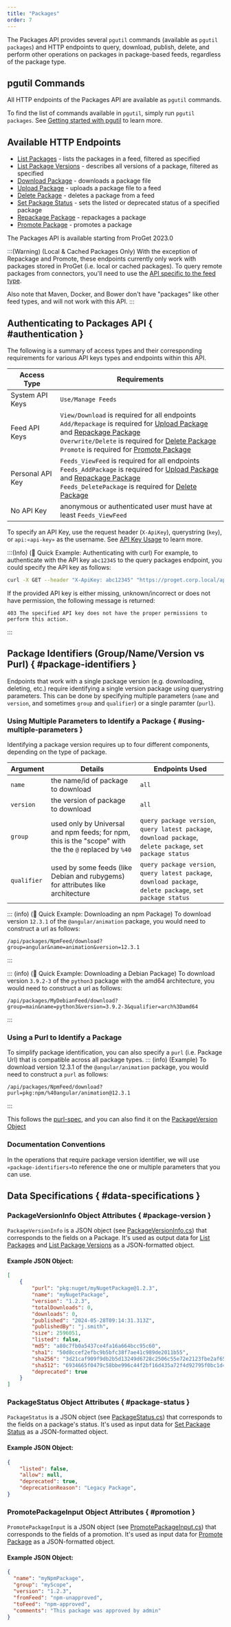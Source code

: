 ```yaml
---
title: "Packages"
order: 7
---
```


The Packages API provides several `pgutil` commands (available as `pgutil packages`) and HTTP endpoints to query, download, publish, delete, and perform other operations on packages in package-based feeds, regardless of the package type.

## pgutil Commands

All HTTP endpoints of the Packages API are available as `pgutil` commands. 

To find the list of commands available in `pgutil`, simply run `pgutil packages`. See [Getting started with pgutil](/docs/proget/reference-api/proget-pgutil) to learn more.

## Available HTTP Endpoints

* [List Packages](/docs/proget/reference-api/proget-api-packages/proget-api-packages-list) - lists the packages in a feed,  filtered as specified
* [List Package Versions](/docs/proget/reference-api/proget-api-packages/proget-api-packages-list-versions) - describes all versions of a package, filtered as specified
* [Download Package](/docs/proget/reference-api/proget-api-packages/proget-api-packages-download) - downloads a package file
* [Upload Package](/docs/proget/reference-api/proget-api-packages/proget-api-packages-upload) - uploads a package file to a feed
* [Delete Package](/docs/proget/reference-api/proget-api-packages/proget-api-packages-delete) - deletes a package from a feed
* [Set Package Status](/docs/proget/reference-api/proget-api-packages/proget-api-packages-status) - sets the listed or deprecated status of a specified package
* [Repackage Package](/docs/proget/reference-api/proget-api-packages/proget-api-packages-repackage) - repackages a package
* [Promote Package](/docs/proget/reference-api/proget-api-packages/proget-api-packages-promote) - promotes a package

The Packages API is available starting from ProGet 2023.0

:::(Warning) (Local & Cached Packages Only)
With the exception of Repackage and Promote, these endpoints currently only work with packages stored in ProGet (i.e. local or cached packages). To query remote packages from connectors, you'll need to use the [API specific to the feed type](/docs/proget/reference-api).

Also note that Maven, Docker, and Bower don't have "packages" like other feed types, and will not work with this API.
:::

## Authenticating to Packages API { #authentication }

The following is a summary of access types and their corresponding requirements for various API keys types and endpoints within this API.

| Access Type | Requirements |
| --- | --- |
| System API Keys | `Use/Manage Feeds`  
| Feed API Keys | `View/Download` is required for all endpoints<br/>`Add/Repackage` is required for [Upload Package](/docs/proget/reference-api/proget-api-packages/proget-api-packages-upload) and [Repackage Package](/docs/proget/reference-api/proget-api-packages/proget-api-packages-repackage)<br/>`Overwrite/Delete` is required for [Delete Package](/docs/proget/reference-api/proget-api-packages/proget-api-packages-delete)<br/>`Promote` is required for [Promote Package](/docs/proget/reference-api/proget-api-packages/proget-api-packages-promote)
| Personal API Key | `Feeds_ViewFeed` is required for all endpoints<br/>`Feeds_AddPackage` is required for [Upload Package](/docs/proget/reference-api/proget-api-packages/proget-api-packages-upload) and [Repackage Package](/docs/proget/reference-api/proget-api-packages/proget-api-packages-repackage)<br/>`Feeds_DeletePackage` is required for [Delete Package](/docs/proget/reference-api/proget-api-packages/proget-api-packages-delete)
| No API Key | anonymous or authenticated user must have at least `Feeds_ViewFeed`

To specify an API Key, use the request header (`X-ApiKey`), querystring (`key`), or `api:«api-key»` as the username. See [API Key Usage](/docs/proget/reference-api/proget-apikeys#using-api-keys) to learn more.

:::(Info) (🚀 Quick Example: Authenticating with curl)
For example, to authenticate with the API key `abc12345`  to the query packages endpoint, you could specify the API key as follows:

```bash
curl -X GET --header "X-ApiKey: abc12345" "https://proget.corp.local/api/packages/MyNugetFeed/versions"
```

If the provided API key is either missing, unknown/incorrect or does not have permission, the following message is returned:

```plaintext
403 The specified API key does not have the proper permissions to perform this action.
```
:::

## Package Identifiers (Group/Name/Version vs Purl) { #package-identifiers }

Endpoints that work with a single package version (e.g. downloading, deleting, etc.) require identifying a single version package using querystring parameters. This can be done by specifying multiple parameters (`name` and `version`, and sometimes `group` and `qualifier`) or a single paramter (`purl`).

### Using Multiple Parameters to Identify a Package { #using-multiple-parameters }
Identifying a package version requires up to four different components, depending on the type of package. 

| Argument | Details | Endpoints Used |
| --- | --- | --- |
|`name`| the name/id of package to download | `all`
|`version`| the version of package to download | `all`
|`group`| used only by Universal and npm feeds; for npm, this is the "scope" with the the `@` replaced by `%40` | `query package version`, `query latest package`, `download package`, `delete package`, `set package status`
|`qualifier`| used by some feeds (like Debian and rubygems) for attributes like architecture |`query package version`, `query latest package`, `download package`, `delete package`, `set package status`

::: (info) (🚀 Quick Example: Downloading an npm Package)
To download version `12.3.1` of the `@angular/animation` package, you would need to construct a url as follows:

```plaintext
/api/packages/NpmFeed/download?group=angular&name=animation&version=12.3.1
```
:::

::: (info) (🚀 Quick Example: Downloading a Debian Package)
To download version `3.9.2-3` of the `python3` package with the amd64 architecture, you would need to construct a url as follows:

```plaintext
/api/packages/MyDebianFeed/download?group=main&name=python3&version=3.9.2-3&qualifier=arch%3Damd64
 ```
:::

### Using a Purl to Identify a Package
To simplify package identification, you can also specify a `purl` (i.e. Package Url) that is compatible across all package types.
::: (info) (Example)
To download version 12.3.1 of the `@angular/animation` package, you would need to construct a `purl` as follows:

```plaintext
/api/packages/NpmFeed/download?purl=pkg:npm/%40angular/animation@12.3.1
```
:::

This follows the [purl-spec](https://github.com/package-url/purl-spec), and you can also find it on the [PackageVersion Object](#package-version)

### Documentation Conventions
In the operations that require package version identifier, we will use `«package-identifiers»`to reference the one or multiple parameters that you can use.

## Data Specifications { #data-specifications }

### PackageVersionInfo Object Attributes { #package-version }

`PackageVersionInfo` is a JSON object (see [PackageVersionInfo.cs](https://github.com/Inedo/pgutil/blob/thousand/Inedo.ProGet/PackageVersionInfo.cs)) that corresponds to the fields on a Package. It's used as output data for [List Packages](/docs/proget/reference-api/proget-api-packages/proget-api-packages-list) and [List Package Versions](/docs/proget/reference-api/proget-api-packages/proget-api-packages-list-versions) as a JSON-formatted object.

#### Example JSON Object:
```json
[
    {
        "purl": "pkg:nuget/myNugetPackage@1.2.3",
        "name": "myNugetPackage",
        "version": "1.2.3",
        "totalDownloads": 0,
        "downloads": 0,
        "published": "2024-05-28T09:14:31.313Z",
        "publishedBy": "j.smith",
        "size": 2596051,
        "listed": false,
        "md5": "a80c7fb0a5437ce4fa16a664bcc95c60",
        "sha1": "50d8ccef2efbc9b5bfc38f7ae41c989de2011b55",
        "sha256": "3d21caf909f9db2b5d13249d6728c2506c55e72e2123fbe2af65a056c0a0bf9d",
        "sha512": "6934665f0479c58bbe996c44f2bf16d435a72f4d92795f0bc1d40cb0b234jh3jc...",
        "deprecated": true
    }
]
```

### PackageStatus Object Attributes { #package-status }

`PackageStatus` is a JSON object (see [PackageStatus.cs](https://github.com/Inedo/pgutil/blob/thousand/Inedo.ProGet/PackageStatus.cs)) that corresponds to the fields on a package's status. It's used as input data for [Set Package Status](/docs/proget/reference-api/proget-api-packages/proget-api-packages-status) as a JSON-formatted object.

#### Example JSON Object:
```json
{
    "listed": false,
    "allow": null, 
    "deprecated": true,
    "deprecationReason": "Legacy Package",
}
```

### PromotePackageInput Object Attributes { #promotion }

`PromotePackageInput` is a JSON object (see [PromotePackageInput.cs](https://github.com/Inedo/pgutil/blob/thousand/Inedo.ProGet/PromotePackageInput.cs)) that corresponds to the fields of a promotion. It's used as input data for [Promote Package](/docs/proget/reference-api/proget-api-packages/proget-api-packages-promote) as a JSON-formatted object.

#### Example JSON Object:
```json
{
  "name": "myNpmPackage",
  "group": "myScope",
  "version": "1.2.3",
  "fromFeed": "npm-unapproved",
  "toFeed": "npm-approved",
  "comments": "This package was approved by admin"
}
```